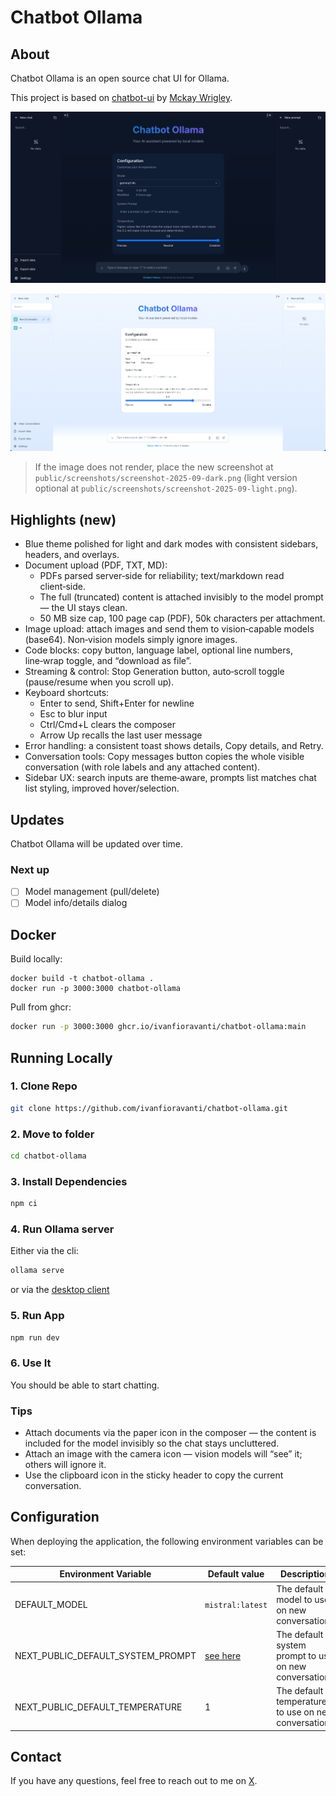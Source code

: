 # Chatbot Ollama

## About

Chatbot Ollama is an open source chat UI for Ollama.

This project is based on [chatbot-ui](https://github.com/mckaywrigley/chatbot-ui) by [Mckay Wrigley](https://github.com/mckaywrigley).

![Chatbot Ollama – Dark](./public/screenshots/screenshot-2025-09-dark.png)

![Chatbot Ollama – Light](./public/screenshots/screenshot-2025-09-light.png)

> If the image does not render, place the new screenshot at `public/screenshots/screenshot-2025-09-dark.png` (light version optional at `public/screenshots/screenshot-2025-09-light.png`).

## Highlights (new)

- Blue theme polished for light and dark modes with consistent sidebars, headers, and overlays.
- Document upload (PDF, TXT, MD):
  - PDFs parsed server‑side for reliability; text/markdown read client‑side.
  - The full (truncated) content is attached invisibly to the model prompt — the UI stays clean.
  - 50 MB size cap, 100 page cap (PDF), 50k characters per attachment.
- Image upload: attach images and send them to vision‑capable models (base64). Non‑vision models simply ignore images.
- Code blocks: copy button, language label, optional line numbers, line‑wrap toggle, and “download as file”.
- Streaming & control: Stop Generation button, auto‑scroll toggle (pause/resume when you scroll up).
- Keyboard shortcuts:
  - Enter to send, Shift+Enter for newline
  - Esc to blur input
  - Ctrl/Cmd+L clears the composer
  - Arrow Up recalls the last user message
- Error handling: a consistent toast shows details, Copy details, and Retry.
- Conversation tools: Copy messages button copies the whole visible conversation (with role labels and any attached content).
- Sidebar UX: search inputs are theme‑aware, prompts list matches chat list styling, improved hover/selection.

## Updates

Chatbot Ollama will be updated over time.

### Next up

- [ ] Model management (pull/delete)
- [ ] Model info/details dialog

## Docker

Build locally:

```shell
docker build -t chatbot-ollama .
docker run -p 3000:3000 chatbot-ollama
```

Pull from ghcr:

```bash
docker run -p 3000:3000 ghcr.io/ivanfioravanti/chatbot-ollama:main
```

## Running Locally

### 1. Clone Repo

```bash
git clone https://github.com/ivanfioravanti/chatbot-ollama.git
```

### 2. Move to folder

```bash
cd chatbot-ollama
```

### 3. Install Dependencies

```bash
npm ci
```

### 4. Run Ollama server

Either via the cli:

```bash
ollama serve
```

or via the [desktop client](https://ollama.ai/download)

### 5. Run App

```bash
npm run dev
```

### 6. Use It

You should be able to start chatting.

### Tips

- Attach documents via the paper icon in the composer — the content is included for the model invisibly so the chat stays uncluttered.
- Attach an image with the camera icon — vision models will “see” it; others will ignore it.
- Use the clipboard icon in the sticky header to copy the current conversation.

## Configuration

When deploying the application, the following environment variables can be set:

| Environment Variable              | Default value                  | Description                                                                                                                               |
| --------------------------------- | ------------------------------ | ----------------------------------------------------------------------------------------------------------------------------------------- |
| DEFAULT_MODEL                     | `mistral:latest`                | The default model to use on new conversations                                                                                             |
| NEXT_PUBLIC_DEFAULT_SYSTEM_PROMPT | [see here](utils/app/const.ts) | The default system prompt to use on new conversations                                                                                     |
| NEXT_PUBLIC_DEFAULT_TEMPERATURE   | 1                              | The default temperature to use on new conversations                                                                                       |

## Contact

If you have any questions, feel free to reach out to me on [X](https://x.com/ivanfioravanti).
